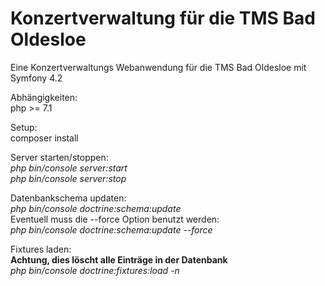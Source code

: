 # Konzertverwaltung für die TMS Bad Oldesloe

Eine Konzertverwaltungs Webanwendung für die TMS Bad Oldesloe mit Symfony 4.2

Abhängigkeiten:  
php >= 7.1


Setup:  
composer install


Server starten/stoppen:  
*php bin/console server:start*  
*php bin/console server:stop* 

Datenbankschema updaten:  
*php bin/console doctrine:schema:update*  
Eventuell muss die --force Option benutzt werden:  
*php bin/console doctrine:schema:update --force*   

Fixtures laden:   
**Achtung, dies löscht alle Einträge in der Datenbank**  
*php bin/console doctrine:fixtures:load -n* 
